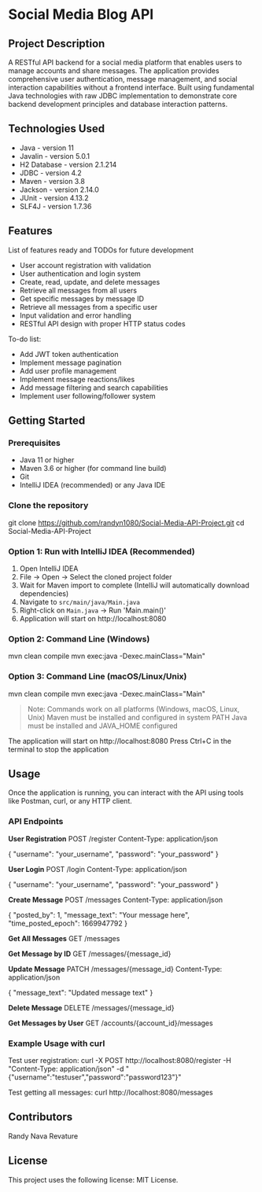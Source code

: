 # Social Media Blog API

## Project Description

A RESTful API backend for a social media platform that enables users to manage accounts and share messages. The application provides comprehensive user authentication, message management, and social interaction capabilities without a frontend interface. Built using fundamental Java technologies with raw JDBC implementation to demonstrate core backend development principles and database interaction patterns.

## Technologies Used

* Java - version 11
* Javalin - version 5.0.1
* H2 Database - version 2.1.214
* JDBC - version 4.2
* Maven - version 3.8
* Jackson - version 2.14.0
* JUnit - version 4.13.2
* SLF4J - version 1.7.36

## Features

List of features ready and TODOs for future development
* User account registration with validation
* User authentication and login system
* Create, read, update, and delete messages
* Retrieve all messages from all users
* Get specific messages by message ID
* Retrieve all messages from a specific user
* Input validation and error handling
* RESTful API design with proper HTTP status codes

To-do list:
* Add JWT token authentication
* Implement message pagination
* Add user profile management
* Implement message reactions/likes
* Add message filtering and search capabilities
* Implement user following/follower system

## Getting Started

### Prerequisites
* Java 11 or higher
* Maven 3.6 or higher (for command line build)
* Git
* IntelliJ IDEA (recommended) or any Java IDE

### Clone the repository
git clone https://github.com/randyn1080/Social-Media-API-Project.git
cd Social-Media-API-Project

### Option 1: Run with IntelliJ IDEA (Recommended)
1. Open IntelliJ IDEA
2. File → Open → Select the cloned project folder
3. Wait for Maven import to complete (IntelliJ will automatically download dependencies)
4. Navigate to `src/main/java/Main.java`
5. Right-click on `Main.java` → Run 'Main.main()'
6. Application will start on http://localhost:8080

### Option 2: Command Line (Windows)
mvn clean compile
mvn exec:java -Dexec.mainClass="Main"

### Option 3: Command Line (macOS/Linux/Unix)
mvn clean compile
mvn exec:java -Dexec.mainClass="Main"

> Note: Commands work on all platforms (Windows, macOS, Linux, Unix)
> Maven must be installed and configured in system PATH
> Java must be installed and JAVA_HOME configured

The application will start on http://localhost:8080
Press Ctrl+C in the terminal to stop the application

## Usage

Once the application is running, you can interact with the API using tools like Postman, curl, or any HTTP client.

### API Endpoints

**User Registration**
POST /register
Content-Type: application/json

{
"username": "your_username",
"password": "your_password"
}

**User Login**
POST /login
Content-Type: application/json

{
"username": "your_username",
"password": "your_password"
}

**Create Message**
POST /messages
Content-Type: application/json

{
"posted_by": 1,
"message_text": "Your message here",
"time_posted_epoch": 1669947792
}

**Get All Messages**
GET /messages

**Get Message by ID**
GET /messages/{message_id}

**Update Message**
PATCH /messages/{message_id}
Content-Type: application/json

{
"message_text": "Updated message text"
}

**Delete Message**
DELETE /messages/{message_id}

**Get Messages by User**
GET /accounts/{account_id}/messages

### Example Usage with curl

Test user registration:
curl -X POST http://localhost:8080/register -H "Content-Type: application/json" -d "{\"username\":\"testuser\",\"password\":\"password123\"}"

Test getting all messages:
curl http://localhost:8080/messages

## Contributors

Randy Nava
Revature

## License

This project uses the following license: MIT License.